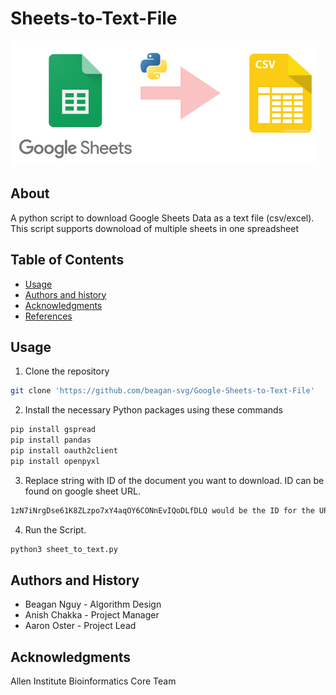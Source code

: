 Sheets-to-Text-File
=================================================
![cover](images/sheet_to_text.png)

## About
A python script to download Google Sheets Data as a text file (csv/excel). This script supports downoload of multiple sheets in one spreadsheet

Table of Contents
-----------------
* [Usage](#usage)
* [Authors and history](#authors-and-history)
* [Acknowledgments](#acknowledgments)
* [References](#references)

## Usage
1. Clone the repository
```bash
git clone 'https://github.com/beagan-svg/Google-Sheets-to-Text-File'
```
2. Install the necessary Python packages using these commands
```bash
pip install gspread
pip install pandas
pip install oauth2client
pip install openpyxl
```
3. Replace string with ID of the document you want to download. ID can be found on google sheet URL.
```bash
1zN7iNrgDse61K8ZLzpo7xY4aqOY6CONnEvIQoDLfDLQ would be the ID for the URL: https://docs.google.com/spreadsheets/d/1zN7iNrgDse61K8ZLzpo7xY4aqOY6CONnEvIQoDLfDLQ/
```
4. Run the Script.
```bash
python3 sheet_to_text.py
``` 
## Authors and History

* Beagan Nguy - Algorithm Design
* Anish Chakka - Project Manager
* Aaron Oster - Project Lead

## Acknowledgments

Allen Institute Bioinformatics Core Team

